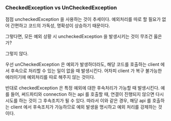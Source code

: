 ### CheckedException vs UnCheckedException

점점 uncheckedException 을 사용하는 것이 추세이다. 예외처리를 따로 할 필요가 없어 간편하고 코드의 가독성, 명확성이 상승하기 때문이다.

그렇다면, 모든 예외 상황 시 uncheckedException 을 발생시키는 것이 무조건 옳은가?

그렇지 않다.

우선 unCheckedException 은 예외가 발생하더라도, 해당 코드를 호출하는 client 에서 후속으로 처리할 수 있는 일이 없을 때 발생시킨다.
어차피 client 가 복구 불가능한 에러이기에 예외처리를 따로 해주지 않는 것이다.

반대로 checkedException 은 특정 예외에 대한 후속처리가 가능할 때 발생시킨다.
예를 들어, 써드파티와 connection 하는 api 를 호출할 때, 연결이 진행되지 않으면 다시 시도를 하는 것이 그 후속조치가 될 수 있다.
따라서 이와 같은 경우, 해당 api 를 호출하는 client 에서 후속조치가 가능하므로 예외 발생을 명시하고 예외 처리를 강제하는 것이다.